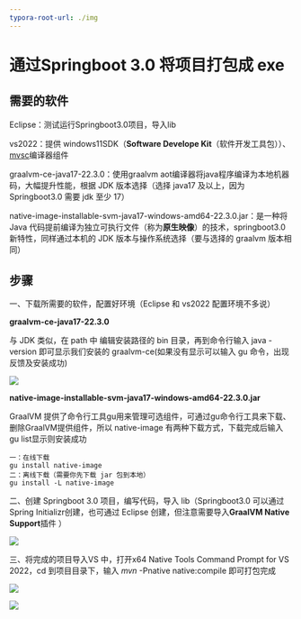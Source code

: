 ```yaml
---
typora-root-url: ./img
---
```


# 通过Springboot 3.0 将项目打包成 exe

## 需要的软件

Eclipse：测试运行Springboot3.0项目，导入lib

vs2022：提供 windows11SDK（**Software Develope Kit**（软件开发工具包））、<a href="[(22条消息) MSVC编译器介绍_顺其自然~的博客-CSDN博客](https://blog.csdn.net/fuhanghang/article/details/125080442)">mvsc</a>编译器组件

graalvm-ce-java17-22.3.0：使用graalvm aot编译器将java程序编译为本地机器码，大幅提升性能，根据 JDK 版本选择（选择 java17 及以上，因为 Springboot3.0 需要 jdk 至少 17）

native-image-installable-svm-java17-windows-amd64-22.3.0.jar：是一种将 Java 代码提前编译为独立可执行文件（称为**原生映像**）的技术，springboot3.0 新特性，同样通过本机的 JDK 版本与操作系统选择（要与选择的 graalvm 版本相同）

## 步骤

一、下载所需要的软件，配置好环境（Eclipse 和 vs2022 配置环境不多说）

**graalvm-ce-java17-22.3.0**

与 JDK 类似，在 path 中 编辑安装路径的 bin 目录，再到命令行输入 java - version 即可显示我们安装的 graalvm-ce(如果没有显示可以输入 gu 命令，出现反馈及安装成功)

![](/../assets/001.png)

**native-image-installable-svm-java17-windows-amd64-22.3.0.jar**

GraalVM 提供了命令行工具gu用来管理可选组件，可通过gu命令行工具来下载、删除GraalVM提供组件，所以 native-image 有两种下载方式，下载完成后输入gu list显示则安装成功

```
一：在线下载
gu install native-image
二：离线下载（需要你先下载 jar 包到本地）
gu install -L native-image
```

二、创建 Springboot 3.0 项目，编写代码，导入 lib（Springboot3.0 可以通过Spring Initializr创建，也可通过 Eclipse 创建，但注意需要导入**GraalVM Native Support**插件 ）

![](/../assets/002.png)

三、将完成的项目导入VS 中，打开x64 Native Tools Command Prompt for VS 2022，cd 到项目目录下，输入 *mvn* -Pnative native:compile 即可打包完成

![](/../assets/003.png)

![](/../assets/004.png)